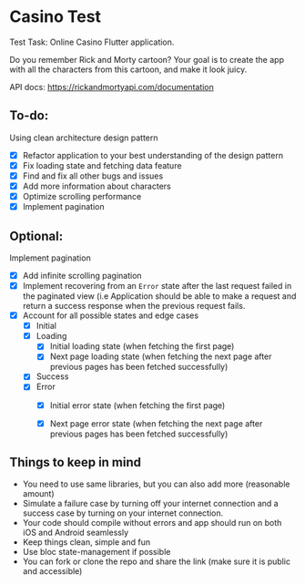# Casino Test

Test Task: Online Casino Flutter application.

Do you remember Rick and Morty cartoon? 
Your goal is to create the app with all the characters from this cartoon, and make it look juicy.

API docs: https://rickandmortyapi.com/documentation

## To-do:

Using clean architecture design pattern
- [x] Refactor application to your best understanding of the design pattern
- [x] Fix loading state and fetching data feature
- [x] Find and fix all other bugs and issues
- [x] Add more information about characters
- [x] Optimize scrolling performance
- [x] Implement pagination

## Optional:
Implement pagination
- [x] Add infinite scrolling pagination
- [x] Implement recovering from an `Error` state after the last request failed in the paginated view (i.e Application should be able to make a request and return a success response when the previous request fails. 
- [x] Account for all possible states and edge cases
    - [x] Initial
    - [x] Loading
        - [x] Initial loading state (when fetching the first page)
        - [x] Next page loading state (when fetching the next page after previous pages has been fetched successfully)
    - [x] Success
    - [x] Error 
        - [x] Initial error state (when fetching the first page)
        - [x] Next page error state (when fetching the next page after previous pages has been fetched successfully)


## Things to keep in mind
- You need to use same libraries, but you can also add more (reasonable amount)
- Simulate a failure case by turning off your internet connection and a success case by turning on your internet connection.
- Your code should compile without errors and app should run on both iOS and Android seamlessly
- Keep things clean, simple and fun
- Use bloc state-management if possible
- You can fork or clone the repo and share the link (make sure it is public and accessible) 
